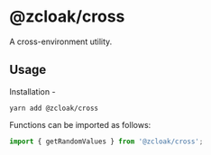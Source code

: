 # @zcloak/cross

A cross-environment utility.


## Usage

Installation -

```
yarn add @zcloak/cross
```

Functions can be imported as follows:

```js
import { getRandomValues } from '@zcloak/cross';
```
